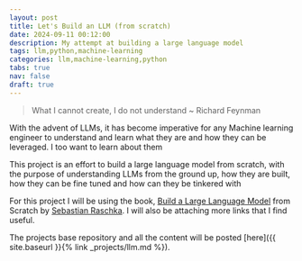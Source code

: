 ```yaml
---
layout: post
title: Let's Build an LLM (from scratch)
date: 2024-09-11 00:12:00
description: My attempt at building a large language model
tags: llm,python,machine-learning
categories: llm,machine-learning,python
tabs: true
nav: false
draft: true
---
```


> What I cannot create, I do not understand
> ~ Richard Feynman


With the advent of LLMs, it has become imperative for any Machine learning engineer to understand and learn what they are and how they can be leveraged. I too want to learn about them 

This project is an effort to build a large language model from scratch, with the purpose of understanding LLMs from the ground up, how they are built, how they can be fine tuned and how can they be tinkered with

For this project I will be using the book, [Build a Large Language Model](https://www.manning.com/books/build-a-large-language-model-from-scratch) from Scratch by [Sebastian Raschka](https://www.linkedin.com/in/sebastianraschka/). I will also be attaching more links that I find useful. 

The projects base repository and all the content will be posted [here]({{ site.baseurl }}{% link _projects/llm.md %}).